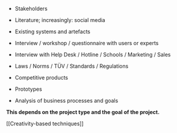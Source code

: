 - Stakeholders 
- Literature; increasingly: social media 
- Existing systems and artefacts 
- Interview / workshop / questionnaire with users or experts 
- Interview with Help Desk / Hotline / Schools / Marketing / Sales

- Laws / Norms / TÜV / Standards / Regulations
- Competitive products
- Prototypes
- Analysis of business processes and goals

**This depends on the project type and the goal of the project.**

[[Creativity-based techniques]]
